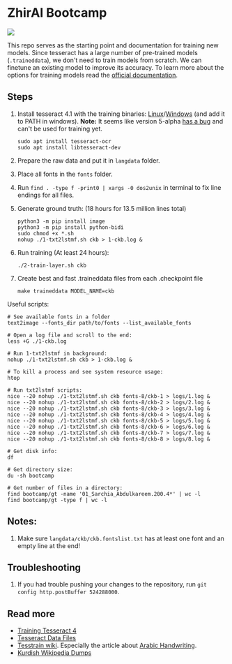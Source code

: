 # ZhirAI Bootcamp

<img src="https://media.tenor.com/images/d078694360d16cefb9857e9fc6e4caf6/tenor.gif" />

This repo serves as the starting point and documentation for training new models. Since tesseract has a large number of pre-trained models (`.traineddata`), we don't need to train models from scratch. We can finetune an existing model to improve its accuracy. To learn more about the options for training models read the [official documentation](https://tesseract-ocr.github.io/tessdoc/TrainingTesseract-4.00.html#introduction).

## Steps

1. Install tesseract 4.1 with the training binaries: [Linux](https://tesseract-ocr.github.io/tessdoc/Installation.html)/[Windows](https://github.com/UB-Mannheim/tesseract/wiki) (and add it to PATH in windows). **Note:** It seems like version 5-alpha [has a bug](https://github.com/tesseract-ocr/tesseract/issues/3111) and can't be used for training yet.

   ```
   sudo apt install tesseract-ocr
   sudo apt install libtesseract-dev
   ```

1. Prepare the raw data and put it in `langdata` folder.

1. Place all fonts in the `fonts` folder.

1. Run `find . -type f -print0 | xargs -0 dos2unix` in terminal to fix line endings for all files.

1. Generate ground truth: (18 hours for 13.5 million lines total)

   ```
   python3 -m pip install image
   python3 -m pip install python-bidi
   sudo chmod +x *.sh
   nohup ./1-txt2lstmf.sh ckb > 1-ckb.log &
   ```

1. Run training (At least 24 hours):

   ```
   ./2-train-layer.sh ckb
   ```

1. Create best and fast .traineddata files from each .checkpoint file

   ```
   make traineddata MODEL_NAME=ckb
   ```

Useful scripts:

```
# See available fonts in a folder
text2image --fonts_dir path/to/fonts --list_available_fonts

# Open a log file and scroll to the end:
less +G ./1-ckb.log

# Run 1-txt2lstmf in background:
nohup ./1-txt2lstmf.sh ckb > 1-ckb.log &

# To kill a process and see system resource usage:
htop

# Run txt2lstmf scripts:
nice --20 nohup ./1-txt2lstmf.sh ckb fonts-8/ckb-1 > logs/1.log &
nice --20 nohup ./1-txt2lstmf.sh ckb fonts-8/ckb-2 > logs/2.log &
nice --20 nohup ./1-txt2lstmf.sh ckb fonts-8/ckb-3 > logs/3.log &
nice --20 nohup ./1-txt2lstmf.sh ckb fonts-8/ckb-4 > logs/4.log &
nice --20 nohup ./1-txt2lstmf.sh ckb fonts-8/ckb-5 > logs/5.log &
nice --20 nohup ./1-txt2lstmf.sh ckb fonts-8/ckb-6 > logs/6.log &
nice --20 nohup ./1-txt2lstmf.sh ckb fonts-8/ckb-7 > logs/7.log &
nice --20 nohup ./1-txt2lstmf.sh ckb fonts-8/ckb-8 > logs/8.log &

# Get disk info:
df

# Get directory size:
du -sh bootcamp

# Get number of files in a directory:
find bootcamp/gt -name '01_Sarchia_Abdulkareem.200.4*' | wc -l
find bootcamp/gt -type f | wc -l
```

## Notes:

1. Make sure `langdata/ckb/ckb.fontslist.txt` has at least one font and an empty line at the end!

## Troubleshooting

1. If you had trouble pushing your changes to the repository, run `git config http.postBuffer 524288000`.

## Read more

- [Training Tesseract 4](https://tesseract-ocr.github.io/tessdoc/TrainingTesseract-4.00.html)
- [Tesseract Data Files](https://tesseract-ocr.github.io/tessdoc/Data-Files)
- [Tesstrain wiki](https://github.com/tesseract-ocr/tesstrain/wiki). Especially the article about [Arabic Handwriting](https://github.com/tesseract-ocr/tesstrain/wiki/Arabic-Handwriting).
- [Kurdish Wikipedia Dumps](https://dumps.wikimedia.org/ckbwiki)